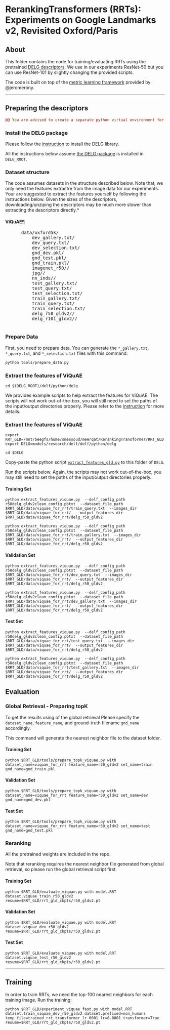 # RerankingTransformers (RRTs): Experiments on Google Landmarks v2, Revisited Oxford/Paris

## About
This folder contains the code for training/evaluating RRTs using the pretrained [DELG descriptors](https://arxiv.org/abs/2001.05027). We use in our experiments ResNet-50 but you can use ResNet-101 by slightly changing the provided scripts.

The code is built on top of the [metric learning framework](https://github.com/jeromerony/dml_cross_entropy) provided by @jeromerony.

***
## Preparing the descriptors

```diff
@@ You are advised to create a separate python virtual environment for this task. @@
```

### Install the DELG package
Please follow the [instruction](https://github.com/tensorflow/models/blob/master/research/delf/INSTALL_INSTRUCTIONS.md) to install the DELG library. 

All the instructions below assume [the DELG package](https://github.com/tensorflow/models/tree/master/research/delf) is installed in `DELG_ROOT`.

### Dataset structure

The code assumes datasets in the structure described below. Note that, we only need the features extractre from the image data for our experiments. Your are suggested to extract the features yourself by following the instructions below.  Given the sizes of the descriptors, downloading/unziping the descriptors may be much more slower than extracting the descriptors directly.*

<h4>ViQuAE<a class="headerlink" href="#revisited-oxford" title="Permalink to this headline">¶</a></h4>
<div class="highlight-default notranslate">
      <div class="highlight">
      <pre>
      <span></span><span class="n">data</span><span class="o">/</span><span class="n">oxford5k</span><span class="o">/</span>
          <span class="n">dev_gallery.txt</span><span class="o">/</span>
          <span class="n">dev_query.txt</span><span class="o">/</span>
          <span class="n">dev_selection.txt</span><span class="o">/</span>
          <span class="n">gnd_dev.pkl</span><span class="o">/</span>
          <span class="n">gnd_test.pkl</span><span class="o">/</span>
          <span class="n">gnd_train.pkl</span><span class="o">/</span>
          <span class="n">imagenet_r50/</span><span class="o">/</span>
          <span class="n">jpg/</span><span class="o">/</span>
          <span class="n">nn_inds/</span><span class="o">/</span>
          <span class="n">test_gallery.txt</span><span class="o">/</span>
          <span class="n">test_query.txt</span><span class="o">/</span>
          <span class="n">test_selection.txt</span><span class="o">/</span>
          <span class="n">train_gallery.txt</span><span class="o">/</span>
          <span class="n">train_query.txt</span><span class="o">/</span>
          <span class="n">train_selection.txt</span><span class="o">/</span>  
          <span class="n">delg_r50_gldv2/</span><span class="o">/</span>
          <span class="n">delg_r101_gldv2/</span><span class="o">/</span>
      </pre>
      </div>
</div>


### Prepare Data 
First, you need to prepare data. You can generate the `*_gallery.txt`, `*_query.txt`, and `*_selection.txt` files with this command:
```sh
python tools/prepare_data.py
```

### Extract the features of ViQuAE

```
cd $(DELG_ROOT)/delf/python/delg
```

We provides example scripts to help extract the features for ViQuAE. The scripts will not work out-of-the-box, you will still need to set the paths of the input/output directories properly. Please refer to the [instruction](https://github.com/tensorflow/models/blob/master/research/delf/delf/python/delg/DELG_INSTRUCTIONS.md) for more details.

### Extract the features of ViQuAE

```
export RRT_GLD=/mnt/beegfs/home/smessoud/meerqat/RerankingTransformer/RRT_GLD
export DELG=models/research/delf/delf/python/delg

cd $DELG
```

Copy-paste the python script [`extract_features_gld.py`](./delg_scripts/extract_features_gld.py) to this folder of `DELG`.

Run the scripts below. Again, the scripts may not work out-of-the-box, you may still need to set the paths of the input/output directories properly.


#### Training Set
```
python extract_features_viquae.py  --delf_config_path r50delg_gldv2clean_config.pbtxt  --dataset_file_path $RRT_GLD/data/viquae_for_rrt/train_query.txt  --images_dir $RRT_GLD/data/viquae_for_rrt/  --output_features_dir $RRT_GLD/data/viquae_for_rrt/delg_r50_gldv2
```

```
python extract_features_viquae.py  --delf_config_path r50delg_gldv2clean_config.pbtxt  --dataset_file_path $RRT_GLD/data/viquae_for_rrt/train_gallery.txt  --images_dir $RRT_GLD/data/viquae_for_rrt/  --output_features_dir $RRT_GLD/data/viquae_for_rrt/delg_r50_gldv2 
```


#### Validation Set
```
python extract_features_viquae.py  --delf_config_path r50delg_gldv2clean_config.pbtxt  --dataset_file_path $RRT_GLD/data/viquae_for_rrt/dev_query.txt  --images_dir $RRT_GLD/data/viquae_for_rrt/  --output_features_dir $RRT_GLD/data/viquae_for_rrt/delg_r50_gldv2 
```

```
python extract_features_viquae.py  --delf_config_path r50delg_gldv2clean_config.pbtxt  --dataset_file_path $RRT_GLD/data/viquae_for_rrt/dev_gallery.txt  --images_dir $RRT_GLD/data/viquae_for_rrt/  --output_features_dir $RRT_GLD/data/viquae_for_rrt/delg_r50_gldv2 
```

#### Test Set
```
python extract_features_viquae.py  --delf_config_path r50delg_gldv2clean_config.pbtxt  --dataset_file_path $RRT_GLD/data/viquae_for_rrt/test_query.txt  --images_dir $RRT_GLD/data/viquae_for_rrt/  --output_features_dir $RRT_GLD/data/viquae_for_rrt/delg_r50_gldv2 
```

```
python extract_features_viquae.py  --delf_config_path r50delg_gldv2clean_config.pbtxt  --dataset_file_path $RRT_GLD/data/viquae_for_rrt/test_gallery.txt  --images_dir $RRT_GLD/data/viquae_for_rrt/  --output_features_dir $RRT_GLD/data/viquae_for_rrt/delg_r50_gldv2
```

## Evaluation
### Global Retrieval - Preparing topK

To get the results using of the global retrieval Please specify the `dataset_name`, `feature_name`, and ground-truth filename `gnd_name` accordingly.

This command will generate the nearest neighbor file to the dataset folder. 


#### Training Set
```
python $RRT_GLD/tools/prepare_topk_viquae.py with dataset_name=viquae_for_rrt feature_name=r50_gldv2 set_name=train gnd_name=gnd_train.pkl
```
#### Validation Set
```
python $RRT_GLD/tools/prepare_topk_viquae.py with dataset_name=viquae_for_rrt feature_name=r50_gldv2 set_name=dev gnd_name=gnd_dev.pkl
```

#### Test Set
```
python $RRT_GLD/tools/prepare_topk_viquae.py with dataset_name=viquae_for_rrt feature_name=r50_gldv2 set_name=test gnd_name=gnd_test.pkl
```


### Reranking
All the pretrained weights are included in the repo.

Note that reranking requires the nearest neighbor file generated from global retrieval, so please run the global retrieval script first.

#### Training Set
```
python $RRT_GLD/evaluate_viquae.py with model.RRT dataset.viquae_train_r50_gldv2  resume=$RRT_GLD/rrt_gld_ckpts/r50_gldv2.pt
```

#### Validation Set
```
python $RRT_GLD/evaluate_viquae.py with model.RRT dataset.viquae_dev_r50_gldv2  resume=$RRT_GLD/rrt_gld_ckpts/r50_gldv2.pt
```

#### Test Set
```
python $RRT_GLD/evaluate_viquae.py with model.RRT dataset.viquae_test_r50_gldv2  resume=$RRT_GLD/rrt_gld_ckpts/r50_gldv2.pt
```




***
## Training

In order to train RRTs, we need the top-100 nearest neighbors for each training image. 
Run the training:

```
python $RRT_GLD/experiment_viquae_fast.py with model.RRT dataset.train_viquae_dev_r50_gldv2 dataset.prefixed=non_humans temp_file=trained_rrt_transformer_lr_0001 lr=0.0001 transformer=True resume=$RRT_GLD/rrt_gld_ckpts/r50_gldv2.pt
```
